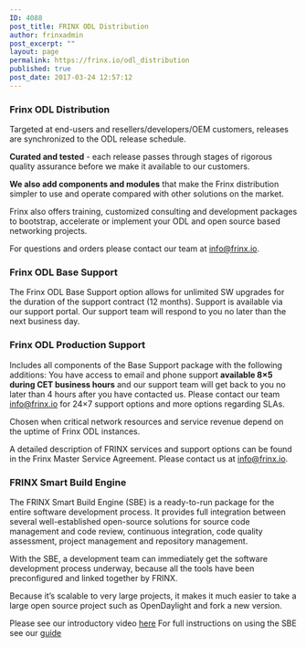 ```yaml
---
ID: 4088
post_title: FRINX ODL Distribution
author: frinxadmin
post_excerpt: ""
layout: page
permalink: https://frinx.io/odl_distribution
published: true
post_date: 2017-03-24 12:57:12
---
```

### Frinx ODL Distribution

Targeted at end-users and resellers/developers/OEM customers, releases are synchronized to the ODL release schedule.

**Curated and tested** - each release passes through stages of rigorous quality assurance before we make it available to our customers.

**We also add components and modules** that make the Frinx distribution simpler to use and operate compared with other solutions on the market.

Frinx also offers training, customized consulting and development packages to bootstrap, accelerate or implement your ODL and open source based networking projects.

For questions and orders please contact our team at <a href="mailto:info@frinx.io" target="_blank">info@frinx.io</a>.  

### Frinx ODL Base Support

The Frinx ODL Base Support option allows for unlimited SW upgrades for the duration of the support contract (12 months). Support is available via our support portal. Our support team will respond to you no later than the next business day.

### Frinx ODL Production Support

Includes all components of the Base Support package with the following additions: You have access to email and phone support **available 8×5 during CET business hours** and our support team will get back to you no later than 4 hours after you have contacted us. Please contact our team  info@frinx.io for 24×7 support options and more options regarding SLAs.

Chosen when critical network resources and service revenue depend on the uptime of Frinx ODL instances.

A detailed description of FRINX services and support options can be found in the Frinx Master Service Agreement. Please contact us at <a href="mailto:info@frinx.io" target="_blank">info@frinx.io</a>.

### FRINX Smart Build Engine

The FRINX Smart Build Engine (SBE) is a ready-to-run package for the entire software development process. It provides full integration between several well-established open-source solutions for source code management and code review, continuous integration, code quality assessment, project management and repository management.

With the SBE, a development team can immediately get the software development process underway, because all the tools have been preconfigured and linked together by FRINX.

Because it’s scalable to very large projects, it makes it much easier to take a large open source project such as OpenDaylight and fork a new version.

Please see our introductory video [here][1] For full instructions on using the SBE see our [guide][2]

 [1]: https://www.useloom.com/share/f4ce6cc0e96011e69309454fac1abeab
 [2]: https://frinx.io/frinx-documents/sbe-intro.html